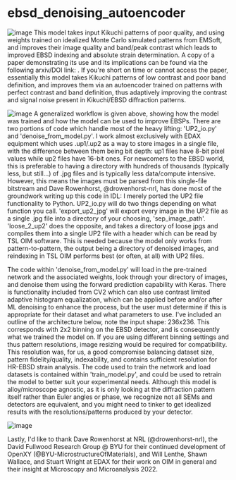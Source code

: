# ebsd_denoising_autoencoder
![image](https://user-images.githubusercontent.com/79323764/184698864-61dd203a-7e19-499c-bd1e-b00d3b62351a.png)
This model takes input Kikuchi patterns of poor quality, and using weights trained on idealized Monte Carlo simulated patterns from EMSoft, and improves their image quality and band/peak contrast which leads to improved EBSD indexing and absolute strain determination. A copy of a paper demonstrating its use and its implications can be found via the following arxiv/DOI link: . If you're short on time or cannot access the paper, essentially this model takes Kikuchi patterns of low contrast and poor band definition, and improves them via an autoencoder trained on patterns with perfect contrast and band definition, thus adaptively improving the contrast and signal noise present in Kikuchi/EBSD diffraction patterns.

![image](https://user-images.githubusercontent.com/79323764/184698996-f8e7c3f0-5887-4439-b2f8-8f87194582c2.png)
A generalized workflow is given above, showing how the model was trained and how the model can be used to improve EBSPs. There are two portions of code which handle most of the heavy lifting: 'UP2_io.py' and 'denoise_from_model.py'. I work almost exclusively with EDAX equipment which uses .up1/.up2 as a way to store images in a single file, with the difference between them being bit depth: up1 files have 8-bit pixel values while up2 files have 16-bit ones. For newcomers to the EBSD world, this is preferable to having a directory with hundreds of thousands (typically less, but still...) of .jpg files and is typically less data/compute intensive. However, this means the images must be parsed from this single-file bitstream and Dave Rowenhorst, @drowenhorst-nrl, has done most of the groundwork writing up this code in IDL: I merely ported the UP2 file functionality to Python. UP2_io.py will do two things depending on what function you call. 'export_up2_jpg' will export every image in the UP2 file as a single .jpg file into a directory of your choosing, 'sep_image_path'. 'loose_2_up2' does the opposite, and takes a directory of loose jpgs and compiles them into a single UP2 file with a header which can be read by TSL OIM software. This is needed because the model only works from pattern-to-pattern, the output being a directory of denoised images, and reindexing in TSL OIM performs best (or often, at all) with UP2 files.

The code within 'denoise_from_model.py' will load in the pre-trained network and the associated weights, look through your directory of images, and denoise them using the forward prediction capability with Keras. There is functionality included from CV2 which can also use contrast limited adaptive histogram equalization, which can be applied before and/or after ML denoising to enhance the process, but the user must determine if this is appropriate for their dataset and what parameters to use. I've included an outline of the architecture below, note the input shape: 236x236. This corresponds with 2x2 binning on the EBSD detector, and is consequently what we trained the model on. If you are using different binning settings and thus pattern resolutions, image resizing would be required for compatibility. This resolution was, for us, a good compromise balancing dataset size, pattern fidelity/quality, indexability, and contains sufficient resolution for HR-EBSD strain analysis. The code used to train the network and load datasets is contained within 'train_model.py', and could be used to retrain the model to better suit your experimental needs. Although this model is alloy/microscope agnostic, as it is only looking at the diffraction pattern itself rather than Euler angles or phase, we recognize not all SEMs and detectors are equivalent, and you might need to tinker to get idealized results with the resolutions/patterns produced by your detector.

![image](https://user-images.githubusercontent.com/79323764/184703401-173f2836-1027-4ab2-a271-cf224d49942e.png)

Lastly, I'd like to thank Dave Rowenhorst at NRL (@drowenhorst-nrl), the David Fullwood Research Group @ BYU for their continued development of OpenXY (@BYU-MicrostructureOfMaterials), and Will Lenthe, Shawn Wallace, and Stuart Wright at EDAX for their work on OIM in general and their insight at Microscopy and Microanalysis 2022.
